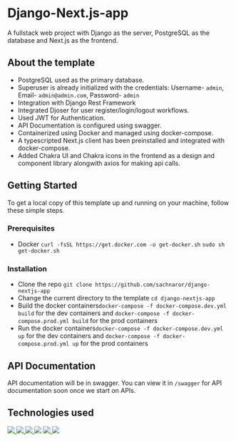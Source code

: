 
# Django-Next.js-app

A fullstack web project with Django as the server, PostgreSQL as the database and Next.js as the frontend.

## About the template

- PostgreSQL used as the primary database.
- Superuser is already initialized with the credentials: Username- `admin`, Email- `admin@admin.com`, Password- `admin`
- Integration with Django Rest Framework
- Integrated Djoser for user register/login/logout workflows.
- Used JWT for Authentication.
- API Documentation is configured using swagger.
- Containerized using Docker and managed using docker-compose.
- A typescripted Next.js client has been preinstalled and integrated with docker-compose.
- Added Chakra UI and Chakra icons in the frontend as a design and component library alongwith axios for making api calls.

## Getting Started

To get a local copy of this template up and running on your machine, follow these simple steps.

### Prerequisites

- Docker
`curl -fsSL https://get.docker.com -o get-docker.sh`
`sudo sh get-docker.sh`

### Installation

- Clone the repo `git clone https://github.com/sachnaror/django-nextjs-app`
- Change the current directory to the template `cd django-nextjs-app`
- Build the docker containers`docker-compose -f docker-compose.dev.yml build` for the dev containers and `docker-compose -f docker-compose.prod.yml build` for the prod containers
- Run the docker containers`docker-compose -f docker-compose.dev.yml up` for the dev containers and `docker-compose -f docker-compose.prod.yml up` for the prod containers

## API Documentation

API documentation will be in swagger. You can view it in `/swagger` for API documentation soon once we start on APIs.

## Technologies used

<a href="https://www.djangoproject.com/" target="_blank"><img src="https://img.shields.io/badge/Django-092E20?style=for-the-badge&logo=django&logoColor=white"/> </a>
<a href="https://www.django-rest-framework.org/" target="_blank"> <img src="https://img.shields.io/badge/DJANGO-REST-ff1709?style=for-the-badge&logo=django&logoColor=white&color=ff1709&labelColor=gray" /> </a>
<a href="https://www.docker.com/" target="_blank"><img src="https://img.shields.io/badge/Docker-2496ED?style=for-the-badge&logo=docker&logoColor=white"/> </a>
<a href="https://www.postgresql.org" target="_blank"> <img src="https://img.shields.io/badge/PostgreSQL-316192?style=for-the-badge&logo=postgresql&logoColor=white"/></a>
<a href="https://www.nextjs.org/" target="_blank"> <img src="https://img.shields.io/badge/Next.JS-000000?style=for-the-badge&logo=next.js&logoColor=white"/> </a>
<a href="https://www.typescriptlang.org/" target="_blank"><img src="https://img.shields.io/badge/TypeScript-007ACC?style=for-the-badge&logo=typescript&logoColor=white"/></a>
